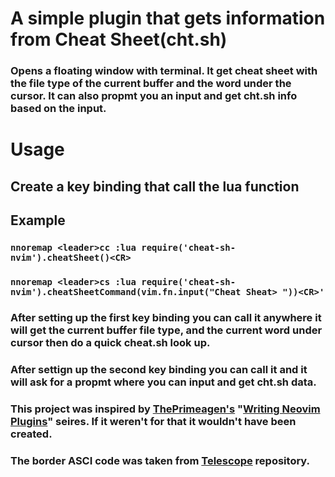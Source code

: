 # A simple plugin that gets information from Cheat Sheet(cht.sh)
### Opens a floating window with terminal. It get cheat sheet with the file type of the current buffer and the word under the cursor. It can also propmt you an input and get cht.sh info based on the input.

# Usage
## Create a key binding that call the lua function
## Example
### `nnoremap <leader>cc :lua require('cheat-sh-nvim').cheatSheet()<CR>`
### `nnoremap <leader>cs :lua require('cheat-sh-nvim').cheatSheetCommand(vim.fn.input("Cheat Sheat> "))<CR>'`

### After setting up the first key binding you can call it anywhere it will get the current buffer file type, and the current word under cursor then do a quick cheat.sh look up.
### After settign up the second key binding you can call it and it will ask for a propmt where you can input and get cht.sh data.


### This project was inspired by [ThePrimeagen's](https://www.youtube.com/c/ThePrimeagen) "[Writing Neovim Plugins](https://www.youtube.com/watch?v=9L4sW047oow)" seires. If it weren't for that it wouldn't have been created.
### The border ASCI code was taken from [Telescope](https://github.com/nvim-telescope/telescope.nvim) repository.
